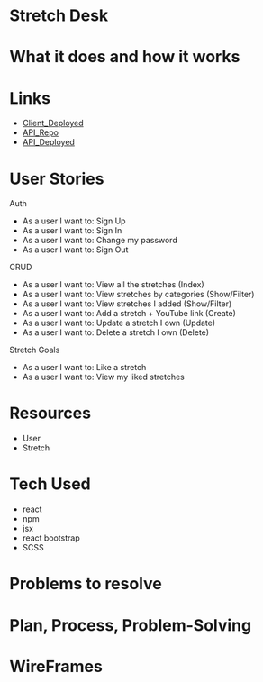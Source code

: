 # Stretch Desk

# What it does and how it works

# Links
  - [Client_Deployed]()
  - [API_Repo]()
  - [API_Deployed]()

# User Stories

  Auth
  - As a user I want to: Sign Up
  - As a user I want to: Sign In
  - As a user I want to: Change my password
  - As a user I want to: Sign Out

  CRUD
  - As a user I want to: View all the stretches (Index)
  - As a user I want to: View stretches by categories (Show/Filter)
  - As a user I want to: View stretches I added (Show/Filter)
  - As a user I want to: Add a stretch + YouTube link (Create)
  - As a user I want to: Update a stretch I own (Update)
  - As a user I want to: Delete a stretch I own (Delete)

  Stretch Goals
  - As a user I want to: Like a stretch
  - As a user I want to: View my liked stretches

# Resources
  - User
  - Stretch

# Tech Used
  - react
  - npm
  - jsx
  - react bootstrap
  - SCSS

# Problems to resolve

# Plan, Process, Problem-Solving

# WireFrames

